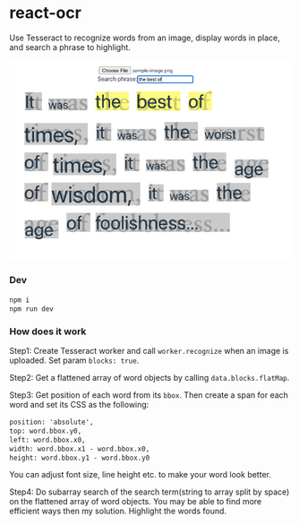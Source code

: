 # react-ocr

Use Tesseract to recognize words from an image, display words in place, and search a phrase to highlight.

![Sample screenshot](public/sample-result.png 'Sample screenshot')

### Dev

```
npm i
npm run dev
```

### How does it work

Step1: Create Tesseract worker and call `worker.recognize` when an image is uploaded. Set param `blocks: true`.

Step2: Get a flattened array of word objects by calling `data.blocks.flatMap`.

Step3: Get position of each word from its `bbox`. Then create a span for each word and set its CSS as the following:

```
position: 'absolute',
top: word.bbox.y0,
left: word.bbox.x0,
width: word.bbox.x1 - word.bbox.x0,
height: word.bbox.y1 - word.bbox.y0
```

You can adjust font size, line height etc. to make your word look better.

Step4: Do subarray search of the search term(string to array split by space) on the flattened array of word objects. You may be able to find more efficient ways then my solution. Highlight the words found.
